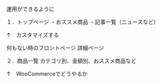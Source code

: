 運用ができるように


１．トップページ
・おススメ商品
・記事一覧（ニュースなど）

↑　カスタマイズする

何もない時のフロントページ
詳細ページ

２．商品一覧
カテゴリ別、金額別、おススメ商品など

↑　WooCommerceでどうやるか
